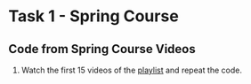# Task 1 - Spring Course

## Code from Spring Course Videos

1.	Watch the first 15 videos of the [playlist](https://www.youtube.com/playlist?list=PLAma_mKffTOR5o0WNHnY0mTjKxnCgSXrZ) and repeat the code.
